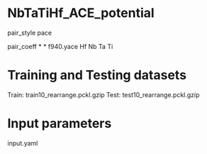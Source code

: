 # NbTaTiHf_ACE_potential
pair_style  pace

pair_coeff  * * f940.yace Hf Nb Ta Ti


# Training and Testing datasets
Train: train10_rearrange.pckl.gzip
Test: test10_rearrange.pckl.gzip

# Input parameters
input.yaml
